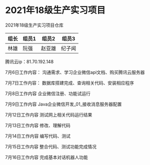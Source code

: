 # 2021年18级生产实习项目

2021年18级生产实习项目仓库

| 组长   | 组员1  | 组员2  | 组员3  | 
| -------|--------|------- | ------ |
| 林雄 | 阮强 | 赵亚雄 | 纪子闻  |

腾讯云ip：81.70.192.148


7月6日工作内容：
沟通需求、学习企业微信api文档、购买腾讯云服务器


7月7日工作内容：
数据库搭建完成、查询相关代码、安装相应程序


7月8日工作内容
企业微信注册、功能试运行


7月9日工作内容
Java企业微信开发_01_接收消息服务器配置


7月12日工作内容
测试网上相关代码运行结果


7月13日工作内容
修改、理解代码

7月14日工作内容
编写代码、测试

7月15日工作内容
整合代码、测试功能完成情况

7月16日工作内容
完成基本对话机器人功能
